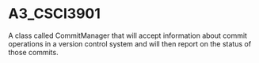 # A3_CSCI3901
A class called CommitManager that will accept information about commit  operations in a version control system and will then report on the status of those commits. 
